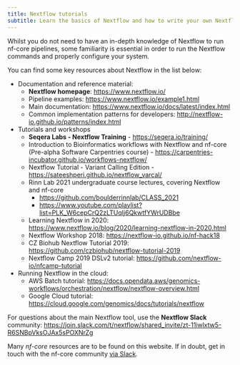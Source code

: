 ```yaml
---
title: Nextflow tutorials
subtitle: Learn the basics of Nextflow and how to write your own Nextflow pipelines.
---
```


Whilst you do not need to have an in-depth knowledge of Nextflow to run nf-core pipelines,
some familiarity is essential in order to run the Nextflow commands and properly configure your system.

You can find some key resources about Nextflow in the list below:

* Documentation and reference material:
  * **Nextflow homepage**: <https://www.nextflow.io/>
  * Pipeline examples: <https://www.nextflow.io/example1.html>
  * Main documentation: <https://www.nextflow.io/docs/latest/index.html>
  * Common implementation patterns for developers: <http://nextflow-io.github.io/patterns/index.html>
* Tutorials and workshops
  * **Seqera Labs - Nextflow Training** - <https://seqera.io/training/>
  * Introduction to Bioinformatics workflows with Nextflow and nf-core (Pre-alpha Software Carpentries course) - <https://carpentries-incubator.github.io/workflows-nextflow/>
  * Nextflow Tutorial - Variant Calling Edition - <https://sateeshperi.github.io/nextflow_varcal/>
  * Rinn Lab 2021 undergraduate course lectures, covering Nextflow and nf-core
    * <https://github.com/boulderrinnlab/CLASS_2021>
    * <https://www.youtube.com/playlist?list=PLK_W6cepCrQ2zLTUqIj6QkwtfYWrUDBbe>
  * Learning Nextflow in 2020: <https://www.nextflow.io/blog/2020/learning-nextflow-in-2020.html>
  * Nextflow Workshop 2018: <https://nextflow-io.github.io/nf-hack18>
  * CZ Biohub Nextflow Tutorial 2019: <https://github.com/czbiohub/nextflow-tutorial-2019>
  * Nextflow Camp 2019 DSLv2 tutorial: <https://github.com/nextflow-io/nfcamp-tutorial>
* Running Nextflow in the cloud:
  * AWS Batch tutorial: <https://docs.opendata.aws/genomics-workflows/orchestration/nextflow/nextflow-overview.html>
  * Google Cloud tutorial: <https://cloud.google.com/genomics/docs/tutorials/nextflow>

For questions about the main Nextflow tool, use the **Nextflow Slack** community:
<https://join.slack.com/t/nextflow/shared_invite/zt-11iwlxtw5-R6SNBpVksOJAx5sPOXNrZg>

Many _nf-core_ resources are to be found on this website.
If in doubt, get in touch with the nf-core community [via Slack](https://nf-co.re/join).
